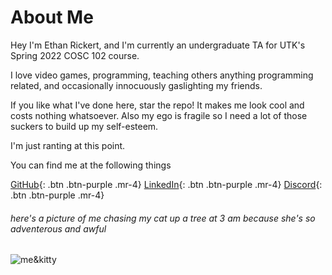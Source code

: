 # About Me

Hey I'm Ethan Rickert, and I'm currently an undergraduate TA for UTK's Spring 2022 COSC 102 course.

I love video games, programming, teaching others anything programming related, and occasionally innocuously gaslighting my friends.

If you like what I've done here, star the repo! It makes me look cool and costs nothing whatsoever. Also my ego is fragile so I need a lot of those suckers to build up my self-esteem.

I'm just ranting at this point.

You can find me at the following things

[GitHub](https://github.com/Ethan0429){: .btn .btn-purple .mr-4}
[LinkedIn](https://www.linkedin.com/in/ethan-rickert-7817101b6/){: .btn .btn-purple .mr-4}
[Discord](https://discord.com/users/191347573464760324/){: .btn .btn-purple .mr-4}

###### here's a picture of me chasing my cat up a tree at 3 am because she's so adventerous and awful
![me&kitty](../img/kat.png)